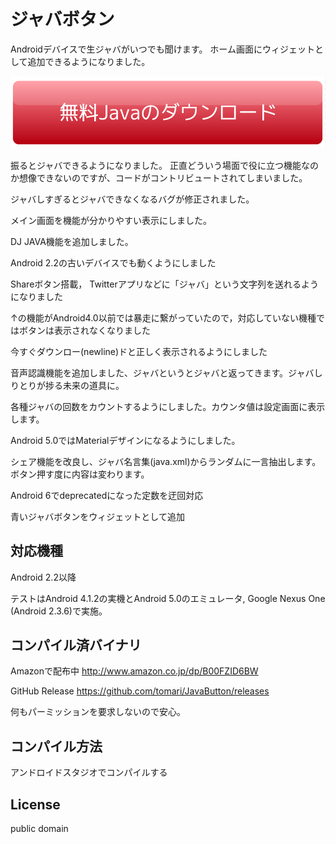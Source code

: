 # ジャバボタン

Androidデバイスで生ジャバがいつでも聞けます。
ホーム画面にウィジェットとして追加できるようになりました。

<img src="app/src/main/res/drawable-xxhdpi/dl_button.png" />

振るとジャバできるようになりました。
正直どういう場面で役に立つ機能なのか想像できないのですが、コードがコントリビュートされてしまいました。

ジャバしすぎるとジャバできなくなるバグが修正されました。

メイン画面を機能が分かりやすい表示にしました。

DJ JAVA機能を追加しました。

Android 2.2の古いデバイスでも動くようにしました

Shareボタン搭載， Twitterアプリなどに「ジャバ」という文字列を送れるようになりました

↑の機能がAndroid4.0以前では暴走に繋がっていたので，対応していない機種ではボタンは表示されなくなりました

今すぐダウンロー(newline)ドと正しく表示されるようにしました

音声認識機能を追加しました、ジャバというとジャバと返ってきます。ジャバしりとりが捗る未来の道具に。

各種ジャバの回数をカウントするようにしました。カウンタ値は設定画面に表示します。

Android 5.0ではMaterialデザインになるようにしました。

シェア機能を改良し、ジャバ名言集(java.xml)からランダムに一言抽出します。ボタン押す度に内容は変わります。

Android 6でdeprecatedになった定数を迂回対応

青いジャバボタンをウィジェットとして追加

## 対応機種
Android 2.2以降

テストはAndroid 4.1.2の実機とAndroid 5.0のエミュレータ, Google Nexus One (Android 2.3.6)で実施。

## コンパイル済バイナリ
Amazonで配布中 http://www.amazon.co.jp/dp/B00FZID6BW

GitHub Release https://github.com/tomari/JavaButton/releases

何もパーミッションを要求しないので安心。

## コンパイル方法
アンドロイドスタジオでコンパイルする

## License
public domain

